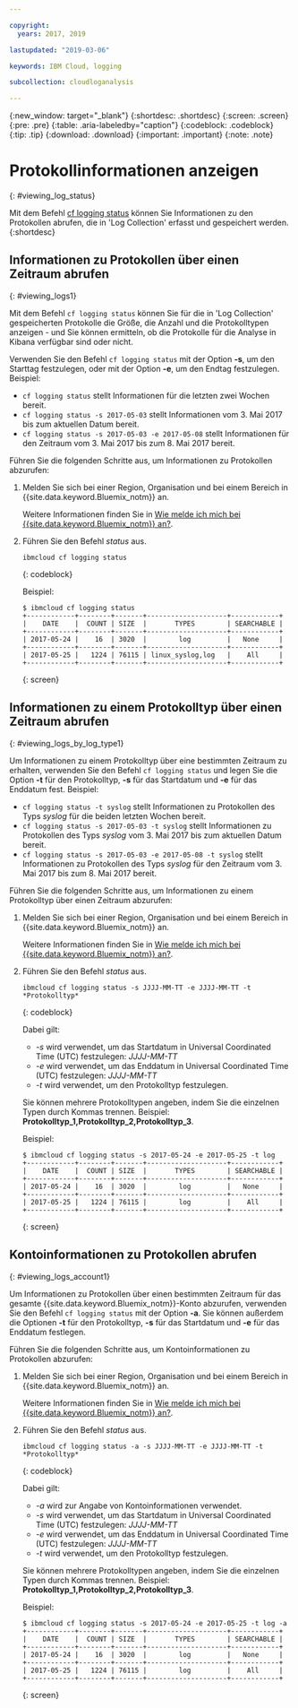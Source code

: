```yaml
---

copyright:
  years: 2017, 2019

lastupdated: "2019-03-06"

keywords: IBM Cloud, logging

subcollection: cloudloganalysis

---
```


{:new_window: target="_blank"}
{:shortdesc: .shortdesc}
{:screen: .screen}
{:pre: .pre}
{:table: .aria-labeledby="caption"}
{:codeblock: .codeblock}
{:tip: .tip}
{:download: .download}
{:important: .important}
{:note: .note}

# Protokollinformationen anzeigen
{: #viewing_log_status}

Mit dem Befehl [cf logging status](/docs/services/CloudLogAnalysis/reference?topic=cloudloganalysis-logging_cli#status1) können Sie Informationen zu den Protokollen abrufen, die in 'Log Collection' erfasst und gespeichert werden.
{:shortdesc}

## Informationen zu Protokollen über einen Zeitraum abrufen
{: #viewing_logs1}

Mit dem Befehl `cf logging status` können Sie für die in 'Log Collection' gespeicherten Protokolle die Größe, die Anzahl und die Protokolltypen anzeigen - und Sie können ermitteln, ob die Protokolle für die Analyse in Kibana verfügbar sind oder nicht. 

Verwenden Sie den Befehl `cf logging status` mit der Option **-s**, um den Starttag festzulegen, oder mit der Option **-e**, um den Endtag festzulegen. Beispiel:

* `cf logging status` stellt Informationen für die letzten zwei Wochen bereit.
* `cf logging status -s 2017-05-03` stellt Informationen vom 3. Mai 2017 bis zum aktuellen Datum bereit.
* `cf logging status -s 2017-05-03 -e 2017-05-08` stellt Informationen für den Zeitraum vom 3. Mai 2017 bis zum 8. Mai 2017 bereit. 

Führen Sie die folgenden Schritte aus, um Informationen zu Protokollen abzurufen:

1. Melden Sie sich bei einer Region, Organisation und bei einem Bereich in {{site.data.keyword.Bluemix_notm}} an. 

    Weitere Informationen finden Sie in [Wie melde ich mich bei {{site.data.keyword.Bluemix_notm}} an?](/docs/services/CloudLogAnalysis/qa?topic=cloudloganalysis-cli_qa#login).
    
2. Führen Sie den Befehl *status* aus.

    ```
    ibmcloud cf logging status
    ```
    {: codeblock}
    
    Beispiel:
    
    ```
    $ ibmcloud cf logging status
    +------------+--------+-------+--------------------+------------+
    |    DATE    |  COUNT | SIZE  |       TYPES        | SEARCHABLE |
    +------------+--------+-------+--------------------+------------+
    | 2017-05-24 |    16  | 3020  |        log         |   None     |
    +------------+--------+-------+--------------------+------------+
    | 2017-05-25 |   1224 | 76115 | linux_syslog,log   |    All     |
    +------------+--------+-------+--------------------+------------+
    ```
    {: screen}


## Informationen zu einem Protokolltyp über einen Zeitraum abrufen
{: #viewing_logs_by_log_type1}

Um Informationen zu einem Protokolltyp über eine bestimmten Zeitraum zu erhalten, verwenden Sie den Befehl `cf logging status`  und legen Sie die Option **-t** für den Protokolltyp, **-s** für das Startdatum und **-e** für das Enddatum fest. Beispiel:

* `cf logging status -t syslog` stellt Informationen zu Protokollen des Typs *syslog* für die beiden letzten Wochen bereit.
* `cf logging status -s 2017-05-03 -t syslog` stellt Informationen zu Protokollen des Typs *syslog* vom 3. Mai 2017 bis zum aktuellen Datum bereit.
* `cf logging status -s 2017-05-03 -e 2017-05-08 -t syslog` stellt Informationen zu Protokollen des Typs *syslog* für den Zeitraum vom 3. Mai 2017 bis zum 8. Mai 2017 bereit. 

Führen Sie die folgenden Schritte aus, um Informationen zu einem Protokolltyp über einen Zeitraum abzurufen:

1. Melden Sie sich bei einer Region, Organisation und bei einem Bereich in {{site.data.keyword.Bluemix_notm}} an. 

    Weitere Informationen finden Sie in [Wie melde ich mich bei {{site.data.keyword.Bluemix_notm}} an?](/docs/services/CloudLogAnalysis/qa?topic=cloudloganalysis-cli_qa#login).
    
2. Führen Sie den Befehl *status* aus.

    ```
    ibmcloud cf logging status -s JJJJ-MM-TT -e JJJJ-MM-TT -t *Protokolltyp*
    ```
    {: codeblock}
    
    Dabei gilt:
    
    * *-s* wird verwendet, um das Startdatum in Universal Coordinated Time (UTC) festzulegen: *JJJJ-MM-TT*
    * *-e* wird verwendet, um das Enddatum in Universal Coordinated Time (UTC) festzulegen: *JJJJ-MM-TT*
    * *-t* wird verwendet, um den Protokolltyp festzulegen.
    
    Sie können mehrere Protokolltypen angeben, indem Sie die einzelnen Typen durch Kommas trennen. Beispiel: **Protokolltyp_1,Protokolltyp_2,Protokolltyp_3**. 
    
    Beispiel:
    
    ```
    $ ibmcloud cf logging status -s 2017-05-24 -e 2017-05-25 -t log
    +------------+--------+-------+--------------------+------------+
    |    DATE    |  COUNT | SIZE  |       TYPES        | SEARCHABLE |
    +------------+--------+-------+--------------------+------------+
    | 2017-05-24 |    16  | 3020  |        log         |   None     |
    +------------+--------+-------+--------------------+------------+
    | 2017-05-25 |   1224 | 76115 |        log         |    All     |
    +------------+--------+-------+--------------------+------------+
    ```
    {: screen}



## Kontoinformationen zu Protokollen abrufen
{: #viewing_logs_account1}

Um Informationen zu Protokollen über einen bestimmten Zeitraum für das gesamte {{site.data.keyword.Bluemix_notm}}-Konto abzurufen, verwenden Sie den Befehl `cf logging status` mit der Option **-a**. Sie können außerdem die Optionen **-t** für den Protokolltyp, **-s** für das Startdatum und **-e** für das Enddatum festlegen. 

Führen Sie die folgenden Schritte aus, um Kontoinformationen zu Protokollen abzurufen:

1. Melden Sie sich bei einer Region, Organisation und bei einem Bereich in {{site.data.keyword.Bluemix_notm}} an. 

    Weitere Informationen finden Sie in [Wie melde ich mich bei {{site.data.keyword.Bluemix_notm}} an?](/docs/services/CloudLogAnalysis/qa?topic=cloudloganalysis-cli_qa#login).
    
2. Führen Sie den Befehl *status* aus.

    ```
    ibmcloud cf logging status -a -s JJJJ-MM-TT -e JJJJ-MM-TT -t *Protokolltyp*
    ```
    {: codeblock}
    
    Dabei gilt:
    
    * *-a* wird zur Angabe von Kontoinformationen verwendet.
    * *-s* wird verwendet, um das Startdatum in Universal Coordinated Time (UTC) festzulegen: *JJJJ-MM-TT*
    * *-e* wird verwendet, um das Enddatum in Universal Coordinated Time (UTC) festzulegen: *JJJJ-MM-TT*
    * *-t* wird verwendet, um den Protokolltyp festzulegen.
    

    Sie können mehrere Protokolltypen angeben, indem Sie die einzelnen Typen durch Kommas trennen. Beispiel: **Protokolltyp_1,Protokolltyp_2,Protokolltyp_3**. 
 
    Beispiel:
    
    ```
    $ ibmcloud cf logging status -s 2017-05-24 -e 2017-05-25 -t log -a
    +------------+--------+-------+--------------------+------------+
    |    DATE    |  COUNT | SIZE  |       TYPES        | SEARCHABLE |
    +------------+--------+-------+--------------------+------------+
    | 2017-05-24 |    16  | 3020  |        log         |   None     |
    +------------+--------+-------+--------------------+------------+
    | 2017-05-25 |   1224 | 76115 |        log         |    All     |
    +------------+--------+-------+--------------------+------------+
    ```
    {: screen}














